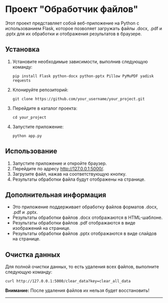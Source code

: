 # Проект "Обработчик файлов"

Этот проект представляет собой веб-приложение на Python с использованием Flask, которое позволяет загружать файлы .docx, .pdf и .pptx для их обработки и отображения результатов в браузере.

## Установка

1. Установите необходимые зависимости, выполнив следующую команду:
   ```
   pip install Flask python-docx python-pptx Pillow PyMuPDF yadisk requests
   ```

2. Клонируйте репозиторий:
   ```
   git clone https://github.com/your_username/your_project.git
   ```

3. Перейдите в каталог проекта:
   ```
   cd your_project
   ```

4. Запустите приложение:
   ```   
   python app.py
   ```

## Использование

1. Запустите приложение и откройте браузер.
2. Перейдите по адресу http://127.0.0.1:5000/.
3. Загрузите файл, нажав на соответствующую кнопку.
4. Результаты обработки файла будут отображены на странице.

## Дополнительная информация

- Это приложение поддерживает обработку файлов форматов .docx, .pdf и .pptx.
- Результаты обработки файлов .docx отображаются в HTML-шаблоне.
- Результаты обработки файлов .pdf отображаются в виде изображений на странице.
- Результаты обработки файлов .pptx отображаются в виде слайдов на странице.

## Очистка данных

Для полной очистки данных, то есть удаления всех файлов, выполните следующую команду:
```
curl http://127.0.0.1:5000/clear_data?key=clear_all_data
```

**Внимание:** После удаления файлов их нельзя будет восстановить!

---